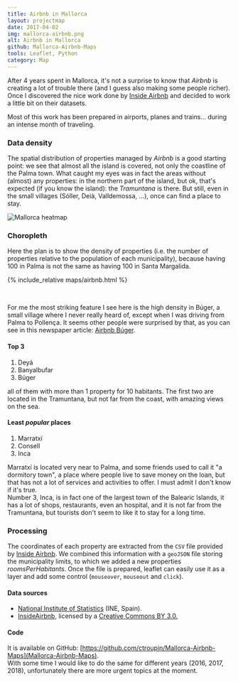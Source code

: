 ```yaml
---
title: Airbnb in Mallorca
layout: projectmap
date: 2017-04-02
img: mallorca-airbnb.png
alt: Airbnb in Mallorca
github: Mallorca-Airbnb-Maps
tools: Leaflet, Python
category: Map
---
```

After 4 years spent in Mallorca, it's not a surprise to know that *Airbnb* is creating a lot of trouble there (and I guess also making some people richer). Once I discovered the nice work done by [Inside Airbnb](http://insideairbnb.com/) and decided to work a little bit on their datasets.

Most of this work has been prepared in airports, planes and trains... during an intense month of traveling.

### Data density

The spatial distribution of properties managed by *Airbnb* is a good starting point: we see that almost all the island is covered, not only the coastline of the Palma town. What caught my eyes was in fact the areas without (almost) any properties: in the northern part of the island, but ok, that's expected (if you know the island): the *Tramuntana* is there. But still, even in the small villages (Sóller, Deià, Valldemossa, ...), once can find a place to stay.

<img src="{{ site.url }}/figures/blog/mallorca-heat.png" class="img-responsive" alt="Mallorca heatmap">

### Choropleth

Here the plan is to show the density of properties (i.e. the number of properties relative to the population of each municipality), because having 100 in Palma is not the same as having 100 in Santa Margalida.

{% include_relative maps/airbnb.html %}

<br>

For me the most striking feature I see here is the high density in Búger, a small village where I never really heard of, except when I was driving from Palma to Pollença. It seems other people were surprised by that, as you can see in this newspaper article: [Airbnb Búger](http://www.diariodemallorca.es/mallorca/2017/06/05/airbnbuger/1221084.html).

#### Top 3
1. Deyá
2. Banyalbufar
3. Búger

all of them with more than 1 property for 10 habitants. The first two are located in the Tramuntana, but not far from the coast, with amazing views on the sea.

#### Least *popular* places
1. Marratxí
2. Consell
3. Inca

Marratxí is located very near to Palma, and some friends used to call it "a dormitory town", a place where people live to save money on the loan, but that has not a lot of services and activities to offer. I must admit I don't know if it's true.     
Number 3, Inca, is in fact one of the largest town of the Balearic Islands, it has a lot of shops, restaurants, even an hospital, and it is not far from the Tramuntana, but tourists don't seem to like it to stay for a long time.


### Processing

The coordinates of each property are extracted from the `CSV` file provided by [Inside Airbnb](http://insideairbnb.com/).
We combined this information with a `geoJSON` file storing the municipality limits, to which we added a new properties *roomsPerHabitants*. Once the file is prepared, leaflet can easily use it as a layer and add some control (`mouseover`, `mouseout` and `click`).

#### Data sources

* [National Institute of Statistics](http://www.ine.es/) (INE, Spain).
* [InsideAirbnb](http://insideairbnb.com/), licensed by a  [Creative Commons BY 3.0.](http://creativecommons.org/licenses/by/3.0/)

#### Code

It is available on GitHub: [https://github.com/ctroupin/Mallorca-Airbnb-Maps](Mallorca-Airbnb-Maps).     
With some time I would like to do the same for different years (2016, 2017, 2018), unfortunately there are more urgent topics at the moment.

